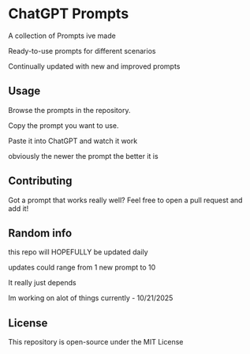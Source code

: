 # ChatGPT Prompts

A collection of Prompts ive made 

Ready-to-use prompts for different scenarios

Continually updated with new and improved prompts

## Usage

Browse the prompts in the repository.

Copy the prompt you want to use.

Paste it into ChatGPT and watch it work

obviously the newer the prompt the better it is

## Contributing

Got a prompt that works really well? Feel free to open a pull request and add it!


## Random info

this repo will HOPEFULLY be updated daily 

updates could range from 1 new prompt to 10

It really just depends

Im working on alot of things currently - 10/21/2025

## License

This repository is open-source under the MIT License
